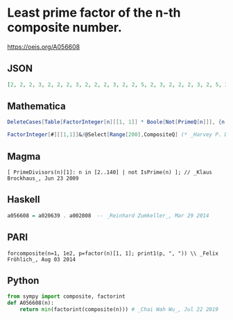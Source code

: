 # Least prime factor of the n\-th composite number\.
https://oeis.org/A056608
## JSON
```JSON
[2, 2, 2, 3, 2, 2, 2, 3, 2, 2, 2, 3, 2, 2, 5, 2, 3, 2, 2, 2, 3, 2, 5, 2, 2, 3, 2, 2, 2, 3, 2, 2, 7, 2, 3, 2, 2, 5, 2, 3, 2, 2, 2, 3, 2, 5, 2, 2, 3, 2, 2, 2, 3, 2, 7, 2, 2, 3, 2, 2, 5, 2, 3, 2, 2, 7, 2, 3, 2, 5, 2, 2, 3, 2, 2, 2, 3, 2, 2, 2, 3, 2, 2, 5, 2, 3, 2, 7, 2, 11, 2, 3, 2, 5, 2, 2, 3, 2, 2, 7, 2, 3, 2, 2, 2]
```
## Mathematica
```Mathematica
DeleteCases[Table[FactorInteger[n][[1, 1]] * Boole[Not[PrimeQ[n]]], {n, 2, 100}], 0] (* _Alonso del Arte_, Aug 21 2014 *)
```
```Mathematica
FactorInteger[#][[1,1]]&/@Select[Range[200],CompositeQ] (* _Harvey P. Dale_, Mar 16 2023 *)
```
## Magma
```Magma
[ PrimeDivisors(n)[1]: n in [2..140] | not IsPrime(n) ]; // _Klaus Brockhaus_, Jun 23 2009
```
## Haskell
```Haskell
a056608 = a020639 . a002808  -- _Reinhard Zumkeller_, Mar 29 2014
```
## PARI
```PARI
forcomposite(n=1, 1e2, p=factor(n)[1, 1]; print1(p, ", ")) \\ _Felix Fröhlich_, Aug 03 2014
```
## Python
```Python
from sympy import composite, factorint
def A056608(n):
    return min(factorint(composite(n))) # _Chai Wah Wu_, Jul 22 2019
```
